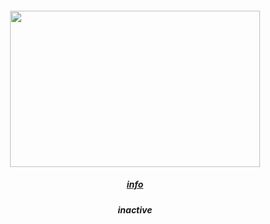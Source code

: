 <div align="center">
  <h4 align="center">
</h4>
  <div align="center">
<img src="https://64.media.tumblr.com/c47d5bb7b46ec0ab1cc1ef0dd65844cc/e89425cf5f6c511d-cd/s1280x1920/1c960a2ead835956e7cad3ed66c8a31510e4a6d7.jpg" height=250 width=400><br /> 
    
##### [info](https://rentry.co/blockdontreport) 
##### inactive<br />
<br />

